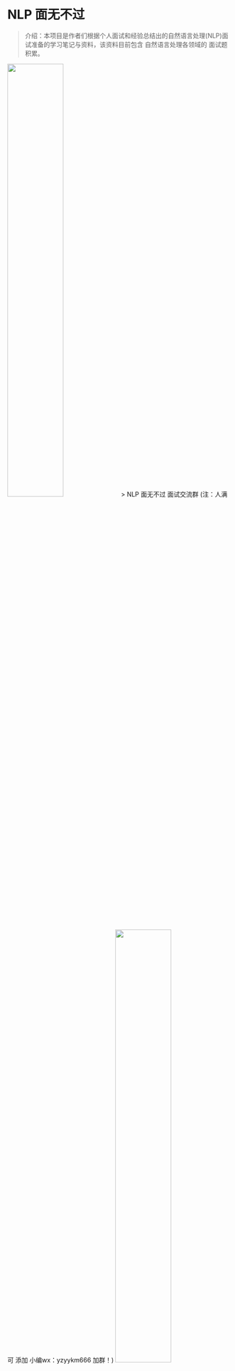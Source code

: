 # NLP 面无不过

> 介绍：本项目是作者们根据个人面试和经验总结出的自然语言处理(NLP)面试准备的学习笔记与资料，该资料目前包含 自然语言处理各领域的 面试题积累。
> 
<img src="img/微信截图_20230918094559.png" width="50%" >
>  NLP 面无不过 面试交流群 (注：人满 可 添加 小编wx：yzyykm666 加群！)

<img src="img/微信截图_20210301212242.png" width="50%" >

## 四、NLP 学习算法 常见面试篇

#### 4.1 信息抽取 常见面试篇

##### 4.1.1 命名实体识别 常见面试篇

- [隐马尔科夫算法 HMM 常见面试篇](https://articles.zsxq.com/id_1q8xawb5rjwk.html)
  - 一、基础信息 介绍篇
    - 1.1 什么是概率图模型？
    - 1.2 什么是 随机场？
  - 二、马尔可夫过程 介绍篇
    - 2.1 什么是 马尔可夫过程？
    - 2.2 马尔可夫过程 的核心思想 是什么？
  - 三、隐马尔科夫算法 篇
    - 3.1 隐马尔科夫算法 介绍篇
      - 3.1.1 隐马尔科夫算法 是什么？
      - 3.1.2 隐马尔科夫算法 中 两个序列 是什么？
      - 3.1.3 隐马尔科夫算法 中 三个矩阵 是什么？
      - 3.1.4 隐马尔科夫算法 中 两个假设 是什么？
      - 3.1.5 隐马尔科夫算法 中 工作流程 是什么？
    - 3.2 隐马尔科夫算法 模型计算过程篇
      - 3.2.1 隐马尔科夫算法 学习训练过程 是什么样的？
      - 3.2.2 隐马尔科夫算法 序列标注（解码）过程 是什么样的？
      - 3.2.3 隐马尔科夫算法 序列概率过程 是什么样的？
    - 3.3 隐马尔科夫算法 问题篇

> [点击查看答案](https://articles.zsxq.com/id_1q8xawb5rjwk.html)

- [最大熵马尔科夫模型 MEMM 常见面试篇](https://articles.zsxq.com/id_gcfcvw10h89u.html)
  - 四、最大熵马尔科夫模型（MEMM）篇
    - 4.1 最大熵马尔科夫模型（MEMM）动机篇
      - 4.1.1 HMM 存在 什么问题？
    - 4.2 最大熵马尔科夫模型（MEMM）介绍篇
      - 4.2.1 最大熵马尔科夫模型（MEMM） 是什么样？
      - 4.2.2 最大熵马尔科夫模型（MEMM） 如何解决 HMM 问题？
    - 4.3 最大熵马尔科夫模型（MEMM）问题篇

> [点击查看答案](https://articles.zsxq.com/id_gcfcvw10h89u.html)

- [条件随机场（CRF） 常见面试篇](https://articles.zsxq.com/id_gcfcvw10h89u.html)
  - 五、条件随机场（CRF）篇
    - 5.1 CRF 动机篇
      - 5.1.1 HMM 和 MEMM 存在什么问题？
    - 5.2 CRF 介绍篇
      - 5.2.1 什么是 CRF?
      - 5.2.2 CRF 的 主要思想是什么？
      - 5.2.3  CRF 的定义是什么?
      - 5.2.4 CRF 的 流程是什么？
    - 5.3 CRF 优缺点篇
      - 5.3.1 CRF 的 优点在哪里？
      - 5.3.2 CRF 的 缺点在哪里？
    - 5.4 CRF 复现？
  - 六、对比篇
    - 6.1 CRF模型 和 HMM和MEMM模型 区别？

> [点击查看答案](https://articles.zsxq.com/id_gcfcvw10h89u.html)

- [DNN-CRF 常见面试篇](https://articles.zsxq.com/id_8u0rtbsjt64l.html)
  - 一、基本信息
    - 1.1 命名实体识别 评价指标 是什么？
  - 二、传统的命名实体识别方法
    - 2.1 基于规则的命名实体识别方法是什么？
    - 2.2 基于无监督学习的命名实体识别方法是什么？
    - 2.3 基于特征的监督学习的命名实体识别方法是什么？
  - 三、基于深度学习的命名实体识别方法
    - 3.1 基于深度学习的命名实体识别方法 相比于 基于机器学习的命名实体识别方法的优点？
    - 3.2 基于深度学习的命名实体识别方法  的 结构是怎么样？
    - 3.3 分布式输入层 是什么，有哪些方法？
    - 3.4 文本编码器篇
      - 3.4.1 BiLSTM-CRF 篇
        - 3.4.1.1 什么是 BiLSTM-CRF？
        - 3.4.1.2 为什么要用 BiLSTM？
      - 3.4.2 IDCNN-CRF 篇
        - 3.4.2.1 什么是 Dilated CNN？
        - 3.4.2.2 为什么会有 Dilated CNN？
        - 3.4.2.3 Dilated CNN 的优点？
        - 3.4.2.4 IDCNN-CRF 介绍
    - 3.5 标签解码器篇
      - 3.5.1 标签解码器是什么？
      - 3.5.2 MLP+softmax层 介绍？
      - 3.5.3 条件随机场CRF层 介绍？
      - 3.5.4 循环神经网络RNN层 介绍？
      - 3.5.3 指针网路层 介绍？
  - 四、对比 篇
    - 4.1 CNN-CRF vs BiLSTM-CRF vs IDCNN-CRF?
    - 4.2 为什么 DNN 后面要加 CRF?
    - 4.3 CRF in TensorFlow V.S. CRF in discrete toolkit？

> [点击查看答案](https://articles.zsxq.com/id_8u0rtbsjt64l.html)

- [中文领域 NER 常见面试篇](https://articles.zsxq.com/id_sgbknf1i6zer.html)
  - 一、动机篇
    - 1.1 中文命名实体识别 与 英文命名实体识别的区别？
  - 二、词汇增强篇
    - 2.1 什么是 词汇增强？
    - 2.2 为什么说 「词汇增强」 方法对于中文 NER 任务有效呢？
    - 2.3 词汇增强 方法有哪些？
    - 2.4 Dynamic Architecture
      - 2.4.1 什么是 Dynamic Architecture？
      - 2.4.2 常用方法有哪些？
      - 2.4.3 什么是 Lattice LSTM ，存在什么问题？
      - 2.4.4 什么是 FLAT ，存在什么问题？
    - 2.5 Adaptive Embedding 范式
      - 2.5.1 什么是 Adaptive Embedding 范式？
      - 2.5.2 常用方法有哪些？
      - 2.5.3 什么是 WC-LSTM ，存在什么问题？
  - 三、词汇/实体类型信息增强篇
    - 3.1 什么是 词汇/实体类型信息增强？
    - 3.2 为什么说 「词汇/实体类型信息增强」 方法对于中文 NER 任务有效呢？
    - 3.3 词汇/实体类型信息增强 方法有哪些？
    - 3.4 什么是 LEX-BERT ？

> [点击查看答案](https://articles.zsxq.com/id_sgbknf1i6zer.html)

- [命名实体识别 trick 常见面试篇](https://articles.zsxq.com/id_ik69rzw4ql5j.html)
  - trick 1：领域词典匹配
  - trick 2：规则抽取
  - trick 3：词向量选取：词向量 or 字向量？
  - trick 4：特征提取器 如何选择？
  - trick 5：专有名称 怎么 处理？
  - trick 6：标注数据 不足怎么处理？
  - trick 7：嵌套命名实体识别怎么处理 
    - 7.1 什么是实体嵌套？
    - 7.2 与 传统命名实体识别任务的区别
    - 7.3 解决方法：
      - 7.3.1 方法一：序列标注
      - 7.3.2 方法二：指针标注
      - 7.3.3 方法三：多头标注
      - 7.3.4 方法四：片段排列
  - trick 8：为什么说 「词汇增强」 方法对于中文 NER 任务有效？
  - trick 9：NER实体span过长怎么办？
  - trick 10: NER 标注数据噪声问题？
  - trick 11： 给定两个命名实体识别任务，一个任务数据量足够，另外一个数据量很少，可以怎么做？
  - trick 12： NER 标注数据不均衡问题？

> [点击查看答案](https://articles.zsxq.com/id_ik69rzw4ql5j.html)

##### 4.1.2 关系抽取 常见面试篇

- [关系抽取 常见面试篇](https://articles.zsxq.com/id_0uqcsdxwhg8c.html)
  - 一、动机篇
    - 1.1 什么是关系抽取？
    - 1.2 关系抽取技术有哪些类型？
    - 1.3 常见的关系抽取流程是怎么做的？
  - 二、经典关系抽取篇
    - 2.1 模板匹配方法是指什么？有什么优缺点？
    - 2.2 远监督关系抽取是指什么？它有什么优缺点？
    - 2.3 什么是关系重叠？复杂关系问题？
    - 2.4 联合抽取是什么？难点在哪里？
    - 2.5 联合抽取总体上有哪些方法？各有哪些缺点？
    - 2.6 介绍基于共享参数的联合抽取方法？
    - 2.7 介绍基于联合解码的联合抽取方法？
    - 2.8 实体关系抽取的前沿技术和挑战有哪些？如何解决低资源和复杂样本下的实体关系抽取？
  - 三、文档级关系抽取篇
    - 3.1 文档级关系抽取与经典关系抽取有何区别？
    - 3.2 文档级别关系抽取中面临什么样的问题？
    - 3.3 文档级关系抽取的方法有哪些？
      - 3.3.1 基于BERT-like的文档关系抽取是怎么做的？
      - 3.3.2 基于graph的文档关系抽取是怎么做的？
    - 3.4 文档级关系抽取常见数据集有哪些以及其评估方法？

> [点击查看答案](https://articles.zsxq.com/id_0uqcsdxwhg8c.html)

##### 4.1.3 事件抽取 常见面试篇

- [事件抽取 常见面试篇](NLPinterview/EventExtraction/)
  - 一、原理篇
    - 1.1 什么是事件？
    - 1.2 什么是事件抽取？
    - 1.3 ACE测评中事件抽取涉及的几个基本术语及任务是什么？
    - 1.4 事件抽取怎么发展的？
    - 1.5 事件抽取存在什么问题？
  - 二、基本任务篇
    - 2.1 触发词检测
      - 2.1.1 什么是触发词检测？
      - 2.1.2 触发词检测有哪些方法？
    - 2.2 类型识别
      - 2.2.1 什么是类型识别？
      - 2.2.2 类型识别有哪些方法？
    - 2.3 角色识别
      - 2.3.1 什么是角色识别？
      - 2.3.2 角色识别有哪些方法？
    - 2.4 论元检测
      - 2.4.1 什么是论元检测？
      - 2.4.2 论元检测有哪些方法？
  - 三、常见方法篇
    - 3.1 模式匹配方法怎么用在事件抽取中?
    - 3.2 统计机器学习方法怎么用在事件抽取中?
    - 3.3 深度学习方法怎么用在事件抽取中?
  - 四、数据集及评价指标篇
    - 4.1 事件抽取中常见的英文数据集有哪些？
    - 4.2 事件抽取中常见的中文数据集有哪些？
    - 4.3 事件抽取的评价指标是什么？怎么计算的？
  - 五、对比篇
    - 5.1 事件抽取和命名实体识别（即实体抽取）有什么异同？
    - 5.2 事件抽取和关系抽取有什么异同？
    - 5.3 什么是事理图谱？有哪些事件关系类型？事理图谱怎么构建？主要技术领域及当前发展热点是什么？
  - 六、应用篇
  - 七、拓展篇
    - 7.1 事件抽取论文综述
    - 7.2 事件抽取常见问题

#### 4.2 NLP 预训练算法 常见面试篇

- [【关于TF-idf】那些你不知道的事](https://articles.zsxq.com/id_8b6f6rux9dr0.html)
  - 一、one-hot 篇
    - 1.1 为什么有 one-hot ？
    - 1.2 one-hot 是什么?
    - 1.3 one-hot 有什么特点?
    - 1.4 one-hot 存在哪些问题?
  - 二、TF-IDF 篇
    - 2.1 什么是 TF-IDF？
    - 2.2  TF-IDF 如何评估词的重要程度？
    - 2.3  TF-IDF 的思想是什么？
    - 2.4  TF-IDF 的计算公式是什么？
    - 2.5  TF-IDF 怎么描述？
    - 2.6  TF-IDF 的优点是什么？
    - 2.7  TF-IDF 的缺点是什么？
    - 2.8  TF-IDF 的应用？

> [点击查看答案](https://articles.zsxq.com/id_8b6f6rux9dr0.html)

- [【关于word2vec】那些你不知道的事](https://articles.zsxq.com/id_2vpr5crbfbrp.html)
  - 一、Wordvec 介绍篇
    - 1.1 Wordvec 指什么?
    - 1.2 Wordvec 中 CBOW 指什么?
    - 1.3 Wordvec 中 Skip-gram 指什么?
    - 1.4 CBOW vs Skip-gram 哪一个好？
  - 二、Wordvec 优化篇
    - 2.1  Word2vec 中 霍夫曼树 是什么？
    - 2.2  Word2vec 中 为什么要使用 霍夫曼树？
    - 2.3  Word2vec 中使用 霍夫曼树 的好处？
    - 2.4 为什么 Word2vec 中会用到 负采样？
    - 2.5 Word2vec 中会用到 负采样 是什么样？
    - 2.6  Word2vec 中 负采样 的采样方式？
  - 三、Wordvec 对比篇
    - 3.1 word2vec和NNLM对比有什么区别？（word2vec vs NNLM）
    - 3.2 word2vec和tf-idf 在相似度计算时的区别？
  - 四、word2vec 实战篇
    - 4.1 word2vec训练trick，window设置多大？
    - 4.1 word2vec训练trick，词向量纬度，大与小有什么影响，还有其他参数？

> [点击查看答案](https://articles.zsxq.com/id_2vpr5crbfbrp.html)

- [【关于FastText】那些你不知道的事](https://articles.zsxq.com/id_tw45wd5ae23q.html)
  - 一、fastText  动机篇
    - 1.1 word-level Model 是什么？
    - 1.2 word-level Model 存在什么问题？
    - 1.3 Character-Level Model 是什么？
    - 1.4 Character-Level Model 优点？
    - 1.5 Character-Level Model 存在问题？
    - 1.6 Character-Level Model 问题的解决方法？
  - 二、 词内的n-gram信息(subword n-gram information) 介绍篇
    - 2.1 引言
    - 2.2 fastText 是什么?
    - 2.3 fastText 的结构是什么样?
    - 2.4 为什么 fastText 要使用词内的n-gram信息(subword n-gram information)?
    - 2.5 fastText 词内的n-gram信息(subword n-gram information) 介绍?
    - 2.6 fastText 词内的n-gram信息 的 训练过程?
    - 2.7 fastText 词内的n-gram信息 存在问题?
  - 三、 层次化Softmax回归(Hierarchical Softmax) 介绍篇
    - 3.1 为什么要用 层次化Softmax回归(Hierarchical Softmax) ？
    - 3.2 层次化Softmax回归(Hierarchical Softmax) 的思想是什么？
    - 3.3 层次化Softmax回归(Hierarchical Softmax) 的步骤？
  - 四、fastText 存在问题？

> [点击查看答案](https://articles.zsxq.com/id_tw45wd5ae23q.html)

- [【关于Elmo】那些你不知道的事](https://articles.zsxq.com/id_we1wwkpdrpfn.html)
  - 一、Elmo 动机篇
    - 1.1 为什么会有 Elmo？
  - 二、Elmo 介绍篇
    - 2.1 Elmo 的 特点？
    - 2.2 Elmo 的 思想是什么？
  - 三、Elmo 问题篇
    - 3.1 Elmo 存在的问题是什么？

> [点击查看答案](https://articles.zsxq.com/id_we1wwkpdrpfn.html)

#### 4.3 Bert 常见面试篇

- [Bert 常见面试篇](https://articles.zsxq.com/id_0ceqw3u9o2i5.html) 
  - 一、动机篇
    - 1.1 【演变史】one-hot 存在问题?
    - 1.2【演变史】wordvec 存在问题?
    - 1.3【演变史】fastText 存在问题?
    - 1.4【演变史】elmo 存在问题?
  - 二、Bert 篇
    - 2.1 Bert 介绍篇
      - 2.1.1【BERT】Bert 是什么?
      - 2.1.2【BERT】Bert 三个关键点？
    - 2.2 Bert 输入输出表征篇
      - 2.2.1 【BERT】Bert 输入输出表征长啥样？
    - 2.3 【BERT】Bert 预训练篇
      - 2.3.1 【BERT】Bert 预训练任务介绍
      - 2.3.2 【BERT】Bert 预训练任务 之 Masked LM 篇
        - 2.3.2.1 【BERT】 Bert 为什么需要预训练任务 Masked LM ？
        - 2.3.2.2 【BERT】 Bert 预训练任务 Masked LM 怎么做？
        - 2.3.2.3 【BERT】 Bert 预训练任务 Masked LM 存在问题？
        - 2.3.2.4 【BERT】 预训练和微调之间的不匹配的解决方法？
      - 2.3.3 【BERT】Bert 预训练任务 之 Next Sentence Prediction 篇
        - 2.3.3.1 【BERT】Bert 为什么需要预训练任务 Next Sentence Prediction ？
        - 2.3.3.2 【BERT】 Bert 预训练任务 Next Sentence Prediction 怎么做？
    - 2.4 【BERT】 fine-turning 篇？
      - 2.4.1 【BERT】为什么 Bert 需要 fine-turning？
      - 2.4.2 【BERT】 Bert 如何 fine-turning？
    - 2.5 【BERT】 Bert 损失函数篇？
      - 2.5.1 【BERT】BERT的两个预训练任务对应的损失函数是什么(用公式形式展示)？
  - 三、 对比篇？
    - 3.1 【对比】多义词问题是什么？
    - 3.2 【对比】word2vec 为什么解决不了多义词问题？
    - 3.3 【对比】GPT和BERT有什么不同？
    - 3.4 【对比】为什么 elmo、GPT、Bert能够解决多义词问题？（以 elmo 为例）

> [点击查看答案](https://articles.zsxq.com/id_0ceqw3u9o2i5.html)

- [【关于 Bert 源码解析I 之 主体篇】那些你不知道的事](https://articles.zsxq.com/id_918gk4sl2l8b.html)
- [【关于 Bert 源码解析II 之 预训练篇】那些你不知道的事](https://articles.zsxq.com/id_m1pcu7g25bd6.html)
- [【关于 Bert 源码解析III 之 微调篇】那些你不知道的事](https://articles.zsxq.com/id_uxcwvhqvvbes.html)
- [【关于 Bert 源码解析IV 之 句向量生成篇】那些你不知道的事](https://articles.zsxq.com/id_1ccw29hl80o8.html)
- [【关于 Bert 源码解析V 之 文本相似度篇】那些你不知道的事](https://articles.zsxq.com/id_vauhnwe9m7aj.html)

##### 4.3.1 Bert 模型压缩 常见面试篇

- [Bert 模型压缩 常见面试篇](https://articles.zsxq.com/id_bknkkgtxj45f.html)
  - 一、Bert 模型压缩 动机篇
  - 二、Bert 模型压缩对比表
  - 三、 Bert 模型压缩方法介绍
    - 3.1 Bert 模型压缩方法 之 低秩因式分解&跨层参数共享
      - 3.1.1 什么是低秩因式分解？
      - 3.1.2 什么是跨层参数共享？
      - 3.1.3 ALBERT 所所用的方法？
    - 3.2 Bert 模型压缩方法 之 蒸馏
      - 3.2.1 什么是蒸馏？
      - 3.2.2 使用 模型蒸馏 的论文 有哪些，稍微介绍一下？
    - 3.3 Bert 模型压缩方法 之 量化
      - 3.3.1 什么是量化？
      - 3.3.2  Q-BERT: Hessian Based Ultra Low Precision Quantization of BERT 【量化】
    - 3.4 Bert 模型压缩方法 之 剪枝
      - 3.4.1 什么是剪枝？
  - 四、模型压缩存在问题？

> [点击查看答案](https://articles.zsxq.com/id_bknkkgtxj45f.html)

##### 4.3.2 Bert 模型系列 常见面试篇

- 认识 XLNet 么？能不能讲一下？ 和 Bert 的 区别在哪里？
- 认识 RoBERTa 么？能不能讲一下？ 和 Bert 的 区别在哪里？
- 认识 SpanBERT 么？能不能讲一下？ 和 Bert 的 区别在哪里？
- 认识 MASS 么？能不能讲一下？ 和 Bert 的 区别在哪里？

> [点击查看答案](https://articles.zsxq.com/id_bsqbmanv6upr.html)

#### 4.4 文本分类 常见面试篇

- [文本分类 常见面试篇](https://articles.zsxq.com/id_24linkt6tidj.html)
  - 一、 抽象命题
    - 1.1 分类任务有哪些类别？它们都有什么特征？
    - 1.2 文本分类任务相较于其他领域的分类任务有何不同之处？
    - 1.3 文本分类任务和文本领域的其他任务相比有何不同之处？
    - 1.4 文本分类的过程？
  - 二、数据预处理
    - 2.1 文本分类任务的数据预处理方法有哪些？
    - 2.2 你使用过哪些分词方法和工具？
    - 2.3 中文文本分词的方法？
    - 2.4 基于字符串匹配的分词方法的原理 是什么？
    - 2.5 统计语言模型如何应用于分词？N-gram最大概率分词？
    - 2.6 基于序列标注的分词方法 是什么？
    - 2.7 基于(Bi-)LSTM的词性标注 是什么？
    - 2.8 词干提取和词形还原有什么区别？
  - 三、特征提取
    - 3.1 （一个具体的）文本分类任务可以使用哪些特征？
    - 3.2 （对于西文文本）使用单词和使用字母作为特征相比，差异如何？
    - 3.3 能不能简单介绍下词袋模型？
    - 3.4 n-gram 篇
      - 3.4.1 什么是n元语法？为什么要用n-gram？
      - 3.4.2 n-gram算法的局限性是什么？
    - 3.5 主题建模篇
      - 3.5.1 介绍一下主题建模任务？
      - 3.5.2 主题建模的常用方法
      - 3.5.3 TF-IDF算法是做什么的？简单介绍下TF-IDF算法
      - 3.5.4 tf-idf高意味着什么？
      - 3.5.5 tf-idf的不足之处
    - 3.6 文本相似度篇
      - 3.6.1 如何计算两段文本之间的距离？
      - 3.6.2 什么是jaccard距离？
      - 3.6.3 Dice系数和Jaccard系数的区别？
      - 3.6.4 同样是编辑距离，莱文斯坦距离和汉明距离的区别在哪里？
      - 3.6.5 写一下计算编辑距离（莱温斯坦距离）的编程题吧？
  - 四、模型篇
    - 4.1 fastText 篇
      - 4.1.1 fastText的分类过程？
      - 4.1.2 fastText的优点？
    - 4.2 TextCNN 篇
      - 4.2.1 TextCNN进行文本分类的过程?
      - 4.2.2 TextCNN可以调整哪些参数？
      - 4.2.3 使用CNN作为文本分类器时，不同通道channels对应着文本的什么信息？
      - 4.2.4 TextCNN中卷积核的长与宽代表了什么？
      - 4.2.5 在TextCNN中的pooling操作与一般CNN的pooling操作有何不同？
      - 4.2.6 TextCNN的局限性？
    - 4.3 DPCNN 篇
      - 4.3.1 如何解决长文本分类任务？
      - 4.3.2 简单介绍DPCNN模型相较于TextCNN的改进？
    - 4.4 TextRCNN 篇
      - 4.4.1 简要介绍TextRCNN相较于TextCNN的改进？
    - 4.5 RNN+Attention 篇
      - 4.5.1 RNN+Attention进行文本分类任务的思路，以及为什么要加Attention / 注意力机制如何应用于文本分类领域？
    - 4.6 GNN 图神经网络篇
      - 4.6.1 GNN 图神经网络如何应用于文本分类领域？
    - 4.7 Transformer 篇
      - 4.7.1 基于Transformer的预训练模型如何应用于文本分类领域？
    - 4.8 预训练模型 篇
      - 4.8.1 你了解哪些预训练模型？它们的特点是什么？
  - 五、损失函数
    - 5.1 激活函数sigmoid篇
      - 5.1.1 二分类问题使用的激活函数sigmoid简介？
      - 5.1.2 Sigmod的缺点是什么？
    - 5.2 激活函数softmax篇
      - 5.2.1 softmax函数是什么？
      - 5.2.2 softmax函数怎么求导？
    - 5.3 分类问题使用的损失函数还有有哪些？
  - 六、模型评估和算法比较
    - 6.1 文本分类任务使用的评估算法和指标有哪些？
    - 6.2 简单介绍混淆矩阵和kappa？

> [点击查看答案](https://articles.zsxq.com/id_24linkt6tidj.html)

- [文本分类 trick  常见面试篇](https://articles.zsxq.com/id_jcs3manhpbd9.html)
  - 一、文本分类数据预处理 如何做？
  - 二、文本分类 预训练模型 如何选择？
  - 三、文本分类 参数 如何优化？
  - 四、文本分类 有哪些棘手任务？
  - 五、文本分类 标签体系构建？
  - 六、文本分类 策略构建？

> [点击查看答案](https://articles.zsxq.com/id_jcs3manhpbd9.html)

- [用检索的方式做文本分类  常见面试篇](https://articles.zsxq.com/id_tln637w4a3sg.html)
  - 为什么需要用检索的方式做文本分类？
  - 基于检索的方法做文本分类思路？
  - 检索的方法的召回库如何构建？
  - 检索的方法 的 训练阶段 如何做？
  - 检索的方法 的 预测阶段 如何做？
  - 用检索的方式做文本分类 方法 适用场景有哪些？

> [点击查看答案](https://articles.zsxq.com/id_tln637w4a3sg.html)

#### 4.5 文本匹配 常见面试篇

- [文本匹配模型 ESIM  常见面试篇](https://articles.zsxq.com/id_dfaagvc24cwa.html)
  - 为什么需要 ESIM？
  - 介绍一下 ESIM 模型？

> [点击查看答案](https://articles.zsxq.com/id_dfaagvc24cwa.html)

- [语义相似度匹配任务中的 BERT 常见面试篇](https://articles.zsxq.com/id_slnosr1n8a0z.html)
  - 一、Sentence Pair Classification Task：使用 CLS
  - 二、cosine similairity
  - 三、长短文本的区别
  - 四、sentence/word embedding
  - 五、siamese network 方式

> [点击查看答案](https://articles.zsxq.com/id_slnosr1n8a0z.html)

#### 4.6 问答系统 常见面试篇

##### 4.6.1 [FAQ 检索式问答系统 常见面试篇](https://articles.zsxq.com/id_vtkf1m0gq2or.html)

- 一、动机
  - 1.1 问答系统的动机？
  - 1.2 问答系统 是什么？
- 二、FAQ 检索式问答系统介绍篇
  - 2.1 FAQ 检索式问答系统 是 什么？
  - 2.2 query 匹配标准 QA 的核心是什么?
- 三、FAQ 检索式问答系统 方案篇
  - 3.1 常用 方案有哪些？
  - 3.2 为什么 QQ 匹配比较常用？
    - 3.2.1 QQ 匹配的优点有哪些？
    - 3.2.2 QQ 匹配的语义空间是什么？
    - 3.2.3 QQ 匹配的语料的稳定性是什么？
    - 3.2.4 QQ 匹配的业务回答与算法模型的解耦是什么？
    - 3.2.5 QQ 匹配的新问题发现与去重是什么？
    - 3.2.6 QQ 匹配的上线运行速度是什么？
  - 3.3  QQ 匹配一般处理流程是怎么样？ 【假设 标准问题库 已处理好】
- 四、FAQ 标准问题库构建篇
  - 4.1 如何发现 FAQ 中标准问题？
  - 4.2 FAQ 如何做拆分？
  - 4.3 FAQ 如何做合并？
  - 4.4 FAQ 标准库如何实时更新？
- 五、FAQ 标准问题库答案优化篇
  - 5.1 FAQ 标准问题库答案如何优化？

##### 4.6.2 问答系统工具篇 常见面试篇

- [Faiss 常见面试篇](NLPinterview/QA/Faiss/)
  - 一、动机篇
    - 1.1 传统的相似度算法所存在的问题？
  - 二、介绍篇
    - 2.1 什么是 Faiss ？
    - 2.2 Faiss 如何使用？
    - 2.3 Faiss原理与核心算法
  - 三、Faiss 实战篇
    - 3.1 Faiss 如何安装？
    - 3.2 Faiss 的索引Index有哪些？
    - 3.3 Faiss 的索引Index都怎么用？
      - 3.3.1 数据预备
      - 3.3.2 暴力美学 IndexFlatL2
      - 3.3.3 闪电侠 IndexIVFFlat
      - 3.3.4 内存管家 IndexIVFPQ
    - 3.4 Faiss 然后使用 GPU？
  - 四、 Faiss 对比篇
    - 4.1 sklearn cosine_similarity  和 Faiss  哪家强

#### 4.7 对话系统 常见面试篇

- [对话系统 常见面试篇](https://articles.zsxq.com/id_kz2t0faje3jw.html)
  - 一、对话系统 介绍篇
    - 1.1 对话系统有哪几种？
    - 1.2 这几种对话系统的区别？
  - 二、多轮对话系统 介绍篇
    - 2.1 为什么要用 多轮对话系统？
    - 2.2 常见的多轮对话系统解决方案是什么？
  - 三、任务型对话系统 介绍篇
    - 3.1 什么是任务型对话系统？
    - 3.2 任务型对话系统的流程是怎么样？
    - 3.3 任务型对话系统 语言理解（SLU）篇
      - 3.3.1 什么是 语言理解（SLU）？
      - 3.3.2 语言理解（SLU）的输入输出是什么？
      - 3.3.3 语言理解（SLU）所使用的技术是什么？
    - 3.4 任务型对话系统 DST（对话状态跟踪）篇
      - 3.4.1 什么是 DST（对话状态跟踪）？
      - 3.4.2 DST（对话状态跟踪）的输入输出是什么？
      - 3.4.3 DST（对话状态跟踪）存在问题和解决方法？
      - 3.4.4 DST（对话状态跟踪）实现方式是什么？
    - 3.5 任务型对话系统 DPO（对话策略学习）篇
      - 3.5.1 DPO（对话策略学习）是什么？
      - 3.5.2 DPO（对话策略学习）的输入输出是什么？
      - 3.5.3 DPO（对话策略学习）的实现方法是什么？
    - 3.6 任务型对话系统 NLG（自然语言生成）篇
      - 3.6.1 NLG（自然语言生成）是什么？
      - 3.6.2 NLG（自然语言生成）的输入输出是什么？
      - 3.6.3 NLG（自然语言生成）的实现方式？

> [点击查看答案](https://articles.zsxq.com/id_kz2t0faje3jw.html)

- [RASA 常见面试篇](NLPinterview/DialogueSystem/Rasa/)

#### 4.8 知识图谱 常见面试篇

##### 4.8.1 [知识图谱 常见面试篇](https://articles.zsxq.com/id_360j8cpd0shj.html)

- 一、知识图谱简介
  - 1.1 引言
  - 1.2 什么是知识图谱呢？
    - 1.2.1 什么是图（Graph）呢？
    - 1.2.2 什么是 Schema 呢？
  - 1.3 知识图谱的类别有哪些？
  - 1.4 知识图谱的价值在哪呢？
- 二、怎么构建知识图谱呢？
  - 2.1 知识图谱的数据来源于哪里？
  - 2.2 信息抽取的难点在哪里？
  - 2.3 构建知识图谱所涉及的技术？
  - 2.4、知识图谱的具体构建技术是什么？
    - 2.4.1 实体命名识别（Named Entity Recognition）
    - 2.4.2 关系抽取（Relation Extraction）
    - 2.4.3 实体统一（Entity Resolution）
    - 2.4.4 指代消解（Disambiguation）
- 三、知识图谱怎么存储？
- 四、知识图谱可以做什么？

> [点击查看答案](https://articles.zsxq.com/id_360j8cpd0shj.html)

##### 4.8.2 [KBQA 常见面试篇](https://articles.zsxq.com/id_u6seb5h3pnof.html)

- 一、基于词典和规则的方法
  - 基于词典和规则的方法 实现 KBQA?
  - 基于词典和规则的方法 实现 KBQA 流程?
- 二、基于信息抽取的方法
  - 基于信息抽取的方法 实现 KBQA 流程?

> [点击查看答案](https://articles.zsxq.com/id_u6seb5h3pnof.html)

##### 4.8.3 [Neo4j 常见面试篇](https://articles.zsxq.com/id_w6uxxvpj9fl0.html)

- 一、Neo4J 介绍与安装
  - 1.1 引言
  - 1.2 Neo4J 怎么下载？
  - 1.3 Neo4J 怎么安装？
  - 1.4 Neo4J Web 界面 介绍
  - 1.5 Cypher查询语言是什么？
- 二、Neo4J 增删查改篇
  - 2.1 引言
  - 2.2 Neo4j 怎么创建节点？
  - 2.3 Neo4j 怎么创建关系？
  - 2.4 Neo4j 怎么创建 出生地关系？
  - 2.5 Neo4j 怎么查询？
  - 2.6 Neo4j 怎么删除和修改？
- 三、如何利用 Python 操作 Neo4j 图数据库？
  - 3.1 neo4j模块：执行CQL ( cypher ) 语句是什么？
  - 3.2 py2neo模块是什么？
- 四、数据导入 Neo4j 图数据库篇

> [点击查看答案](https://articles.zsxq.com/id_w6uxxvpj9fl0.html)

#### 4.9 [文本摘要 常见面试篇](https://articles.zsxq.com/id_8ndah4nf876w.html)

- 一、动机篇
  - 1.1 什么是文本摘要？
  - 1.2 文本摘要技术有哪些类型？
- 二、抽取式摘要篇
  - 2.1 抽取式摘要是怎么做的？
    - 2.1.1 句子重要性评估算法有哪些？
    - 2.1.2 基于约束的摘要生成方法有哪些？
    - 2.1.3 TextTeaser算法是怎么抽取摘要的？
    - 2.1.4 TextRank算法是怎么抽取摘要的？
  - 2.2 抽取式摘要的可读性问题是什么？
- 三、压缩式摘要篇
  - 3.1 压缩式摘要是怎么做的？
- 四、生成式摘要篇
  - 4.1 生成式摘要是怎么做的？
  - 4.2 生成式摘要存在哪些问题？
  - 4.3 Pointer-generator network解决了什么问题？
- 五、摘要质量评估方法
  - 5.1 摘要质量的评估方法有哪些类型？
  - 5.2 什么是ROUGE？
  - 5.3 几种ROUGE指标之间的区别是什么？
  - 5.4 BLEU和ROUGE有什么不同？

> [点击查看答案](https://articles.zsxq.com/id_8ndah4nf876w.html)

#### 4.10  [文本纠错篇 常见面试篇](https://articles.zsxq.com/id_2retvz8l0es7.html)

- 一、介绍篇
  - 1.1 什么是文本纠错？
  - 1.2 常见的文本错误类型？
  - 1.3 文本纠错 常用方法？
- 二、pipeline 方法 介绍篇
  - pipeline 中的 错误检测 如何实现？
  - pipeline 中的 候选召回 如何实现？
  - pipeline 中的 纠错排序 如何实现？
  - pipeline 中的 ASR 回显优化 如何实现？

> [点击查看答案](https://articles.zsxq.com/id_2retvz8l0es7.html)

#### 4.11 [文本摘要 常见面试篇](https://articles.zsxq.com/id_8ndah4nf876w.html)

- 一、动机篇
  - 1.1 什么是文本摘要？
  - 1.2 文本摘要技术有哪些类型？
- 二、抽取式摘要篇
  - 2.1 抽取式摘要是怎么做的？
    - 2.1.1 句子重要性评估算法有哪些？
    - 2.1.2 基于约束的摘要生成方法有哪些？
    - 2.1.3 TextTeaser算法是怎么抽取摘要的？
    - 2.1.4 TextRank算法是怎么抽取摘要的？
  - 2.2 抽取式摘要的可读性问题是什么？
- 三、压缩式摘要篇
  - 3.1 压缩式摘要是怎么做的？
- 四、生成式摘要篇
  - 4.1 生成式摘要是怎么做的？
  - 4.2 生成式摘要存在哪些问题？
  - 4.3 Pointer-generator network解决了什么问题？
- 五、摘要质量评估方法
  - 5.1 摘要质量的评估方法有哪些类型？
  - 5.2 什么是ROUGE？
  - 5.3 几种ROUGE指标之间的区别是什么？
  - 5.4 BLEU和ROUGE有什么不同？

> [点击查看答案](https://articles.zsxq.com/id_8ndah4nf876w.html)

#### 4.12 文本生成 常见面试篇

- [生成模型的解码方法 常见面试篇](https://articles.zsxq.com/id_m3wckj5bhgu8.html)
  - 什么是生成模型？
  - 介绍一下 基于搜索的解码方法？
  - 介绍一下 基于采样的解码方法？

> [点击查看答案](https://articles.zsxq.com/id_m3wckj5bhgu8.html)

## 三、深度学习算法篇 常见面试篇
  
- [CNN 常见面试篇](https://articles.zsxq.com/id_b3xp06wevahd.html)
  - 一、动机篇
  - 二、CNN 卷积层篇
    - 2.1 卷积层的本质是什么？
    - 2.2 CNN 卷积层与全连接层的联系？
    - 2.3 channel的含义是什么？
  - 三、CNN 池化层篇
    - 3.1 池化层针对区域是什么？
    - 3.2 池化层的种类有哪些？
    - 3.3 池化层的作用是什么？
    - 3.4 池化层 反向传播 是什么样的？
    - 3.5 mean pooling 池化层 反向传播 是什么样的？
    - 3.6 max pooling 池化层 反向传播 是什么样的？
  - 四、CNN 整体篇
    - 4.1 CNN 的流程是什么？
    - 4.2 CNN 的特点是什么？
    - 4.3 卷积神经网络为什么会具有平移不变性？
    - 4.4 卷积神经网络中im2col是如何实现的？
    - 4.5 CNN 的局限性是什么？
  - 五、Iterated Dilated CNN 篇
    - 5.1 什么是 Dilated CNN 空洞卷积？
    - 5.2 什么是 Iterated Dilated CNN？
  - 六、反卷积 篇
    - 6.1 解释反卷积的原理和用途？

> [点击查看答案](https://articles.zsxq.com/id_b3xp06wevahd.html)

- [RNN 常见面试篇](https://articles.zsxq.com/id_2et1rj7sn8c4.html)
  - 一、RNN 篇
    - 1.2 为什么需要 RNN?
    - 1.2 RNN 结构是怎么样的？
    - 1.3 RNN 前向计算公式？
    - 1.4 RNN 存在什么问题？
  - 二、长短时记忆网络(Long Short Term Memory Network, LSTM) 篇
    - 2.1 为什么 需要 LSTM?
    - 2.2 LSTM 的结构是怎么样的?
    - 2.3 LSTM 如何缓解 RNN 梯度消失和梯度爆炸问题?
    - 2.3 LSTM 的流程是怎么样的?
    - 2.4 LSTM 中激活函数区别?
    - 2.5 LSTM的复杂度？
    - 2.6 LSTM 存在什么问题？
  - 三、GRU (Gated Recurrent Unit)
    - 3.1 为什么 需要 GRU?
    - 3.2 GRU 的结构是怎么样的?
    - 3.3 GRU 的前向计算?
    - 3.4 GRU 与其他 RNN系列模型的区别？
  - 四、RNN系列模型篇
    - 4.1 RNN系列模型 有什么特点？

> [点击查看答案](https://articles.zsxq.com/id_2et1rj7sn8c4.html)

- [Attention 常见面试篇](https://articles.zsxq.com/id_hs7zqva04b9g.html)
  - 一、seq2seq 篇
    - 1.1 seq2seq （Encoder-Decoder）是什么？
    - 1.2 seq2seq 中 的 Encoder 怎么样？
    - 1.3 seq2seq 中 的 Decoder 怎么样？
    - 1.4 在 数学角度上 的 seq2seq ，你知道么？
    - 1.5 seq2seq 存在 什么 问题？
  - 二、Attention 篇
    - 2.1 什么是 Attention?
    - 2.2 为什么引入 Attention机制？
    - 2.3 Attention 有什么作用？
    - 2.4 Attention 流程是怎么样？
      - 步骤一  执行encoder (与 seq2seq 一致)
      - 步骤二  计算对齐系数 a
      - 步骤三  计算上下文语义向量 C
      - 步骤四  更新decoder状态
      - 步骤五 计算输出预测词
    - 2.5 Attention 的应用领域有哪些？
  - 三、Attention 变体篇
    - 3.1 Soft Attention 是什么？
    - 3.2 Hard Attention 是什么？
    - 3.3 Global Attention 是什么？
    - 3.4 Local Attention 是什么？
    - 3.5 self-attention 是什么？

> [点击查看答案](https://articles.zsxq.com/id_hs7zqva04b9g.html)

- [生成对抗网络 GAN 常见面试篇](https://articles.zsxq.com/id_s5wm5safsqse.html)
  - 一、动机
  - 二、介绍篇
    - 2.1 GAN 的基本思想
    - 2.2 GAN 基本介绍
      - 2.2.1  GAN 的基本结构
      - 2.2.2 GAN 的基本思想
  - 三、训练篇
    - 3.1 生成器介绍
    - 3.2 判别器介绍
    - 3.3 训练过程
    - 3.4  训练所涉及相关理论基础
  - 四、总结

> [点击查看答案](https://articles.zsxq.com/id_s5wm5safsqse.html)

### 3.1  Transformer 常见面试篇

- [Transformer 常见面试篇](https://articles.zsxq.com/id_8nv1s9vsr2ow.html) 
  - 一、动机篇
    - 1.1 为什么要有 Transformer?
    - 1.2 Transformer 作用是什么？
  - 二、整体结构篇
    - 2.1 Transformer 整体结构是怎么样？
    - 2.2 Transformer-encoder 结构怎么样？
    - 2.3 Transformer-decoder 结构怎么样?
  - 三、模块篇
    - 3.1 self-attention 模块
      - 3.1.1 传统 attention 是什么?
      - 3.1.2 为什么 会有self-attention?
      - 3.1.3 self-attention 的核心思想是什么?
      - 3.1.4 self-attention 的目的是什么?
      - 3.1.5 self-attention 的怎么计算的?
      - 3.1.6 self-attention 为什么Q和K使用不同的权重矩阵生成，为何不能使用同一个值进行自身的点乘？
      - 3.1.7 为什么采用点积模型的 self-attention 而不采用加性模型？
      - 3.1.8 Transformer 中在计算 self-attention 时为什么要除以 $\sqrt{d}$？
      - 3.1.9 self-attention 如何解决长距离依赖问题？
      - 3.1.10 self-attention 如何并行化？
    - 3.2 multi-head attention 模块
      - 3.2.1 multi-head attention 的思路是什么样?
      - 3.2.2 multi-head attention 的步骤是什么样?
      - 3.2.3 Transformer为何使用多头注意力机制？（为什么不使用一个头）
      - 3.2.4 为什么在进行多头注意力的时候需要对每个head进行降维？
      - 3.2.5 multi-head attention 代码介绍
    - 3.3 位置编码（Position encoding）模块
      - 3.3.1 为什么要 加入 位置编码（Position encoding） ？
      - 3.3.2 位置编码（Position encoding）的思路是什么 ？
      - 3.3.3 位置编码（Position encoding）的作用是什么 ？
      - 3.3.4 位置编码（Position encoding）的步骤是什么 ？
      - 3.3.5 Position encoding为什么选择相加而不是拼接呢？
      - 3.3.6 Position encoding和 Position embedding的区别？
      - 3.3.7 为何17年提出Transformer时采用的是 Position Encoder  而不是Position Embedding？而Bert却采用的是 Position Embedding ？
      - 3.3.8 位置编码（Position encoding）的代码介绍
    - 3.4 残差模块模块
      - 3.4.1 为什么要 加入 残差模块？
    - 3.5 Layer normalization 模块
      - 3.5.1 为什么要 加入 Layer normalization 模块？
      - 3.5.2 Layer normalization 模块的是什么？
      - 3.5.3 Batch normalization 和 Layer normalization 的区别？
      - 3.5.4 Transformer 中为什么要舍弃 Batch normalization 改用 Layer normalization 呢?
      - 3.5.5  Layer normalization 模块代码介绍
    - 3.6 Mask 模块
      - 3.6.1 什么是 Mask？
      - 3.6.2 Transformer 中用到 几种 Mask？
      - 3.6.3 能不能介绍一下 Transformer 中用到几种 Mask？

> [点击查看答案](https://articles.zsxq.com/id_8nv1s9vsr2ow.html)

- [【关于 Transformer 问题及改进】那些你不知道的事](DeepLearningAlgorithm/transformer/transformer_error.md) 
  - 一、Transformer 问题篇
    - 1.1 既然 Transformer 怎么牛逼，是否还存在一些问题？
  - 二、每个问题的解决方法是什么？
    - 2.1 问题一：Transformer 不能很好的处理超长输入问题
      - 2.1.1 Transformer 固定了句子长度？
      - 2.1.2 Transformer 固定了句子长度 的目的是什么？
      - 2.1.3 Transformer 针对该问题的处理方法？
    - 2.2 问题二：Transformer 方向信息以及相对位置 的 缺失 问题
    - 2.3  问题三：缺少Recurrent Inductive Bias
    - 问题四：问题四：Transformer是非图灵完备的： 非图灵完备通俗的理解，就是无法解决所有的问题
    - 问题五：transformer缺少conditional computation；
    - 问题六：transformer 时间复杂度 和 空间复杂度 过大问题；

## 五、NLP 技巧面

### 5.1 少样本问题面

#### 5.1.1 [数据增强（EDA） 面试篇](https://articles.zsxq.com/id_e043c3q53sbc.html)

- 一、动机篇
  - 1.1 什么是 数据增强？
  - 1.2 为什么需要 数据增强？
- 二、常见的数据增强方法篇
  - 2.1 词汇替换篇
    - 2.1.1 什么是基于词典的替换方法？
    - 2.1.2 什么是基于词向量的替换方法？
    - 2.1.3 什么是基于 MLM 的替换方法？
    - 2.1.4 什么是基于 TF-IDF 的词替换？
  - 2.2 词汇插入篇
    - 2.2.1 什么是随机插入法？
  - 2.3 词汇交换篇
    - 2.3.1 什么是随机交换法？
  - 2.4 词汇删除篇
    - 2.4.1 什么是随机删除法？
  - 2.5 回译篇
    - 2.5.1 什么是回译法？
  - 2.6 交叉增强篇
    - 2.6.1 什么是 交叉增强篇
  - 2.7 语法树篇
    - 2.7.1 什么是语法树操作？
  - 2.8 对抗增强篇
    - 2.8.1 什么是对抗增强？
  
> [点击查看答案](https://articles.zsxq.com/id_i5m3wfkdzwq9.html)

#### 5.1.2 [主动学习 面试篇](https://articles.zsxq.com/id_6sj7him8b4p1.html)
  - 一、动机篇
    - 1.1 主动学习是什么？
    - 1.2 为什么需要主动学习？
  - 二、主动学习篇
    - 2.1 主动学习的思路是什么？
    - 2.2 主动学习方法 的价值点在哪里？
  - 三、样本选取策略篇
    - 3.1 以未标记样本的获取方式的差别进行划分
    - 3.2 测试集内选取“信息”量最大的数据标记
      - 3.2.1 测试集内选取“信息”量最大的数据标记
      - 3.2.2 依赖不确定度的样本选取策略（Uncertainty Sampling, US）
      - 3.2.3 基于委员会查询的方法（Query-By-Committee，QBC）

> [点击查看答案](https://articles.zsxq.com/id_6sj7him8b4p1.html)

#### 5.1.3 [数据增强 之 对抗训练 面试篇](https://articles.zsxq.com/id_n5ugs6lig5td.html)

- 一、介绍篇
  - 1.1 什么是 对抗训练 ？
  - 1.2 为什么 对抗训练 能够 提高模型效果？
  - 1.3  对抗训练 有什么特点？
  - 1.4 对抗训练 的作用?
- 二、概念篇
  - 2.1 对抗训练的基本概念?
  - 2.2 如何计算扰动?
  - 2.3 如何优化?
- 三、实战篇
  - 3.1 NLP 中经典对抗训练 之  Fast Gradient Method（FGM）
  - 3.2 NLP 中经典对抗训练 之  Projected Gradient Descent（PGD）

> [点击查看答案](https://articles.zsxq.com/id_n5ugs6lig5td.html)

### 5.2 [“脏数据”处理  面试篇](https://articles.zsxq.com/id_o903pl26wtgu.html)

- 一、动机
  - 1.1 何为“脏数据”？
  - 1.2 “脏数据” 会带来什么后果？
- 二、“脏数据” 处理篇
  - 2.1 “脏数据” 怎么处理呢？
  - 2.2 置信学习方法篇
    - 2.2.1 什么是 置信学习方法？
    - 2.2.2 置信学习方法 优点？
    - 2.2.3 置信学习方法 怎么做？
    - 2.2.4 置信学习方法 怎么用？有什么开源框架？
    - 2.2.5 置信学习方法 的工作原理？

> [点击查看答案](https://articles.zsxq.com/id_o903pl26wtgu.html)

### 5.3 [batch_size设置 面试篇](https://articles.zsxq.com/id_64423hvlqv6w.html)

- 一、训练模型时，batch_size的设置，学习率的设置?

> [点击查看答案](https://articles.zsxq.com/id_64423hvlqv6w.html)

### 5.4 [早停法 EarlyStopping 面试篇](https://articles.zsxq.com/id_u31j73pqq773.html)

- 一、 为什么要用 早停法 EarlyStopping？
- 二、 早停法 EarlyStopping 是什么？
- 三、早停法 torch 版本怎么实现？

> [点击查看答案](https://articles.zsxq.com/id_u31j73pqq773.html)

### 5.5 [标签平滑法 LabelSmoothing 面试篇](https://articles.zsxq.com/id_87tkbsbcwk1d.html)

- 一、为什么要有 标签平滑法 LabelSmoothing？
- 二、 标签平滑法 是什么？
- 三、 标签平滑法 torch 怎么复现？

> [点击查看答案](https://articles.zsxq.com/id_87tkbsbcwk1d.html)

### 5.6 Bert Trick 面试篇

#### 5.6.1 [Bert 未登录词处理 面试篇](https://articles.zsxq.com/id_3gbrn1bn19am.html)

- 什么是 Bert 未登录词？
- Bert 未登录词 如何处理？
-  Bert 未登录词各种处理方法 有哪些优缺点？

> [点击查看答案](https://articles.zsxq.com/id_3gbrn1bn19am.html)

#### 5.6.2 [BERT在输入层引入额外特征 面试篇](https://articles.zsxq.com/id_gd208jzrpafg.html)

- BERT在输入层如何引入额外特征？

> [点击查看答案](https://articles.zsxq.com/id_gd208jzrpafg.html)

#### 5.6.3 [关于BERT 继续预训练 面试篇](https://articles.zsxq.com/id_03lsi10e8iim.html)

- 什么是 继续预训练？
- 为什么会存在 【数据分布/领域差异】大 问题？
- 如何进行 继续预训练？
- 还有哪些待解决问题？
- 训练数据问题解决方案？
- 知识缺乏问题解决方案？
- 知识理解缺乏问题解决方案？

> [点击查看答案](https://articles.zsxq.com/id_03lsi10e8iim.html)

#### 5.6.4 [BERT如何处理篇章级长文本 面试篇](https://articles.zsxq.com/id_e5aaclwgbwue.html)

- 为什么 Bert 不能 处理 长文本？
- BERT 有哪些处理篇章级长文本?

> [点击查看答案](https://articles.zsxq.com/id_e5aaclwgbwue.html)

## 六、 Prompt Tuning 面试篇

### 6.1 [Prompt 面试篇](https://articles.zsxq.com/id_0dwe6olrn4uw.html)

1. 什么是prompt？
2. 如何设计prompt？
3. prompt进阶——如何自动学习prompt？
4. Prompt 有哪些关键要点？
5. Prompt 如何实现？

> [点击查看答案](https://articles.zsxq.com/id_0dwe6olrn4uw.html)

### 6.2 [Prompt 文本生成 面试篇](https://articles.zsxq.com/id_po1gopdolinx.html)

1. Prompt之文本生成评估手段有哪些？
2. Prompt文本生成具体任务有哪些？

> [点击查看答案](https://articles.zsxq.com/id_po1gopdolinx.html)

### 6.3 [LoRA 面试篇](https://articles.zsxq.com/id_da8pumsjwbqw.html)

1. 什么是lora？
2. lora 是 怎么做的呢？
3. lora 为什么可以这样做？
4. 用一句话描述 lora？
5. lora 优点是什么？
6. lora 缺点是什么？
7.  lora 如何实现？

> [点击查看答案](https://articles.zsxq.com/id_da8pumsjwbqw.html)

### 6.4 [PEFT（State-of-the-art Parameter-Efficient Fine-Tuning）面试篇](https://articles.zsxq.com/id_2r4w85eov81e.html)

- 一、微调 Fine-tuning 篇
  - 1.1 什么是 微调 Fine-tuning ？
  - 1.2 微调 Fine-tuning 基本思想是什么？
- 二、轻度微调（lightweight Fine-tuning）篇
  - 2.1 什么是 轻度微调（lightweight Fine-tuning）？
- 三、适配器微调（Adapter-tuning）篇
  - 3.1 什么 是 适配器微调（Adapter-tuning）？
  - 3.2 适配器微调（Adapter-tuning）变体有哪些？
- 四、提示学习（Prompting）篇
  - 4.1 什么是 提示学习（Prompting）？
  - 4.2 提示学习（Prompting）的目的是什么？
  - 4.3 提示学习（Prompting） 代表方法有哪些？
    - 4.3.1 前缀微调（Prefix-tining）篇
      - 4.3.1.1 什么是 前缀微调（Prefix-tining）？
      - 4.3.1.2 前缀微调（Prefix-tining）的核心是什么？
      - 4.3.1.3 前缀微调（Prefix-tining）的技术细节有哪些？
      - 4.3.1.4 前缀微调（Prefix-tining）的优点是什么？
      - 4.3.1.5 前缀微调（Prefix-tining）的缺点是什么？
    - 4.3.2 指示微调（Prompt-tuning）篇
      - 4.3.2.1 什么是 指示微调（Prompt-tuning）？
      - 4.3.2.2 指示微调（Prompt-tuning）的核心思想？
      - 4.3.2.3 指示微调（Prompt-tuning）的 优点/贡献 是什么？
      - 4.3.2.4 指示微调（Prompt-tuning）的 缺点 是什么？
      - 4.3.2.5 指示微调（Prompt-tuning）与 Prefix-tuning 区别 是什么？
      - 4.3.2.6 指示微调（Prompt-tuning）与 fine-tuning 区别 是什么？
    - 4.3.3 P-tuning 篇
      - 4.3.3.1 P-tuning 动机是什么？
      - 4.3.3.2 P-tuning 核心思想是什么？
      - 4.3.3.3 P-tuning 做了哪些改进？
      - 4.3.3.4 P-tuning 有哪些优点/贡献？
      - 4.3.3.5 P-tuning 有哪些缺点？
    - 4.3.4 P-tuning v2 篇
      - 4.3.4.1 为什么需要 P-tuning v2？
      - 4.3.4.2 P-tuning v2 是什么？
      - 4.3.4.3 P-tuning v2 有哪些优点？
      - 4.3.4.4 P-tuning v2 有哪些缺点？
    - 4.3.5 PPT 篇
      - 4.3.5.1 为什么需要 PPT ？
      - 4.3.5.2 PPT 核心思想 是什么？
      - 4.3.5.3 PPT 具体做法是怎么样？
      - 4.3.5.4 常用的soft prompt初始化方法？
      - 4.3.5.5 PPT 的优点是什么？
      - 4.3.5.6 PPT 的缺点是什么？
  - 4.4 提示学习（Prompting） 优点 是什么？
  - 4.5 提示学习（Prompting） 本质 是什么？
- 五、指令微调（Instruct-tuning）篇
  - 5.1 为什么需要 指令微调（Instruct-tuning）？
  - 5.2 指令微调（Instruct-tuning）是什么？
  - 5.3 指令微调（Instruct-tuning）的优点是什么？
  - 5.4 指令微调（Instruct-tuning） vs 提升学习（Prompting）？
  - 5.5 指令微调（Instruct-tuning） vs 提升学习（Prompting） vs Fine-tuning？
- 六、指令提示微调（Instruct Prompt tuning）篇
  - 6.1 为什么需要 指令微调（Instruct-tuning）？
  - 6.2 指令微调（Instruct-tuning） 是什么？
  - 6.3 指令微调（Instruct-tuning） 在不同任务上性能？
- 七、self-instruct篇
  - 7.1 什么是 self-instruct？
- 八、Chain-of-Thought 篇
  - 8.1 为什么需要 Chain-of-Thought ？
  - 8.2 什么是 Chain-of-Thought ？
  - 8.3 Chain-of-Thought 的思路是怎么样的？
  - 8.4 Chain-of-Thought 的优点是什么？
  - 8.5 为什么 chain-of-thought 会成功？
- 九、LoRA 篇
  - 9.1 LoRA 篇
    - 9.1.1 LoRA 核心思想是什么？
    - 9.1.2 LoRA 具体思路是什么？
    - 9.1.3 LoRA 优点是什么？
    - 9.1.4 LoRA 缺点是什么？
  - 9.2 AdaLoRA 篇
    - 9.2.1 AdaLoRA 核心思想是什么？
    - 9.2.2 AdaLoRA 实现思路是什么？
  - 9.3  DyLoRA 篇
    - 9.3.1 AdaLoRA 动机是什么？
    - 9.3.2 AdaLoRA 核心思想是什么？
    - 9.3.3 AdaLoRA 优点是什么？
- 十、BitFit 篇
  - 10.1 AdaLoRA 核心思想是什么？
  - 10.2 AdaLoRA 优点是什么？
  - 10.3 AdaLoRA 缺点是什么？

> [点击查看答案](https://articles.zsxq.com/id_2r4w85eov81e.html)

## 七、LLMs 面试篇

### 7.1 [【现在达模型LLM，微调方式有哪些？各有什么优缺点？](https://articles.zsxq.com/id_i6uv0mtg4mah.html)

- 现在达模型LLM，微调方式有哪些？各有什么优缺点？

> [点击查看答案](https://articles.zsxq.com/id_i6uv0mtg4mah.html)

### 7.2  [GLM：ChatGLM的基座模型 常见面试题](https://articles.zsxq.com/id_bwx8btw6h2p1.html)

- GLM 的 核心是什么？
- GLM 的 模型架构是什么？
- GLM 如何进行 多任务训练？
- 在进行 NLG 时， GLM 如何保证 生成长度的未知性？
- GLM 的 多任务微调方式有什么差异？
- GLM 的 多任务微调方式有什么优点？

> [点击查看答案](https://articles.zsxq.com/id_qicqgdrsebpl.html)

## 一、基础算法 常见面试篇

- [过拟合和欠拟合 常见面试篇](https://articles.zsxq.com/id_0xjh0m6e44br.html)
  - 一、过拟合和欠拟合 是什么？
  - 二、过拟合/高方差（overfiting / high variance）篇
    - 2.1 过拟合是什么及检验方法？
    - 2.2 导致过拟合的原因是什么？
    - 2.3 过拟合的解决方法是什么？
  - 三、欠拟合/高偏差（underfiting / high bias）篇
    - 3.1 欠拟合是什么及检验方法？
    - 3.2 导致欠拟合的原因是什么？
    - 3.3 过拟合的解决方法是什么？

> [点击查看答案](https://articles.zsxq.com/id_0xjh0m6e44br.html)

- [BatchNorm vs LayerNorm 常见面试篇](https://articles.zsxq.com/id_wbep87ht600b.html)
  - 一、动机篇
    - 1.1 独立同分布（independent and identically distributed）与白化
    - 1.2 （ Internal Covariate Shift，ICS）
    - 1.3 ICS问题带来的后果是什么？
  - 二、Normalization 篇
    - 2.1 Normalization 的通用框架与基本思想
  - 三、Batch Normalization 篇
    - 3.1 Batch Normalization（纵向规范化）是什么？
    - 3.2 Batch Normalization（纵向规范化）存在什么问题？
    - 3.3 Batch Normalization（纵向规范化）适用的场景是什么？
    - 3.4 BatchNorm 存在什么问题？
  - 四、Layer Normalization（横向规范化） 篇
    - 4.1 Layer Normalization（横向规范化）是什么？
    - 4.2 Layer Normalization（横向规范化）有什么用？
  - 五、BN vs LN 篇
  - 六、主流 Normalization 方法为什么有效？

> [点击查看答案](https://articles.zsxq.com/id_wbep87ht600b.html)

- [激活函数 常见面试篇](BasicAlgorithm/激活函数.md)
  - 一、动机篇
    - 1.1 为什么要有激活函数？
  - 二、激活函数介绍篇
    - 2.1 sigmoid 函数篇
      - 2.1.1 什么是 sigmoid 函数？
      - 2.1.2 为什么选 sigmoid 函数 作为激活函数？
      - 2.1.3 sigmoid 函数 有什么缺点？
    - 2.2 tanh 函数篇
      - 2.2.1 什么是 tanh 函数？
      - 2.2.2 为什么选 tanh 函数 作为激活函数？
      - 2.2.3 tanh 函数 有什么缺点？
    - 2.3 relu 函数篇
      - 2.3.1 什么是 relu 函数？
      - 2.3.2 为什么选 relu 函数 作为激活函数？
      - 2.3.3 relu 函数 有什么缺点？
  - 三、激活函数选择篇
- [正则化常见面试篇](https://articles.zsxq.com/id_g6mir08c0s8d.html)
  - 一、L0，L1，L2正则化 篇
    - 1.1 正则化 是什么？
    - 1.2 什么是 L0 正则化 ？
    - 1.3 什么是 L1 （稀疏规则算子 Lasso regularization）正则化 ？
    - 1.4 什么是 L2 正则化（岭回归 Ridge Regression 或者 权重衰减 Weight Decay）正则化 ？
  - 二、对比篇
    - 2.1 什么是结构风险最小化？
    - 2.2 从结构风险最小化的角度理解L1和L2正则化
    - 2.3 L1 vs L2
  - 三、dropout 篇
    - 3.1 什么是 dropout？
    - 3.2 dropout 在训练和测试过程中如何操作？
    - 3.3 dropout 如何防止过拟合?

> [点击查看答案](https://articles.zsxq.com/id_g6mir08c0s8d.html)

- [优化算法及函数 常见面试篇](https://articles.zsxq.com/id_hqd9p17b6afk.html)
  - 一、动机篇
    - 1.1 为什么需要 优化函数？
    - 1.2 优化函数的基本框架是什么?
  - 二、优化函数介绍篇
    - 2.1 梯度下降法是什么?
    - 2.2 随机梯度下降法是什么?
    - 2.3 Momentum 是什么?
    - 2.4 SGD with Nesterov Acceleration 是什么?
    - 2.5 Adagrad 是什么?
    - 2.6 RMSProp/AdaDelta 是什么？
    - 2.7 Adam 是什么?
    - 2.8 Nadam 是什么?
  - 三、优化函数学霸笔记篇

> [点击查看答案](https://articles.zsxq.com/id_hqd9p17b6afk.html)

- [归一化 常见面试篇](https://articles.zsxq.com/id_8iemf392t53n.html)
  - 一、动机篇
    - 1.1 为什么要归一化？
  - 二、介绍篇
    - 2.1  归一化 有 哪些方法？
    - 2.2  归一化 各方法 特点？
    - 2.3  归一化 的 意义？
  - 三、应用篇
    - 3.1 哪些机器学习算法 需要做 归一化？
    - 3.2 哪些机器学习算法 不需要做 归一化？

> [点击查看答案](https://articles.zsxq.com/id_8iemf392t53n.html)

- [判别式（discriminative）模型 vs. 生成式(generative)模型 常见面试篇](https://articles.zsxq.com/id_siv7mtg3573r.html)
  - 一、判别式模型篇
    - 1.1 什么是判别式模型？
    - 1.2 判别式模型是思路是什么？
    - 1.3 判别式模型的优点是什么？
  - 二、生成式模型篇
    - 2.1 什么是生成式模型？
    - 2.2 生成式模型是思路是什么？
    - 2.3 生成式模型的优点是什么？
    - 2.4 生成式模型的缺点是什么？

> [点击查看答案](https://articles.zsxq.com/id_siv7mtg3573r.html)

## 二、机器学习算法篇 常见面试篇

- [逻辑回归 常见面试篇](https://articles.zsxq.com/id_98g8ef7zir1q.html)
  - 一、介绍篇
    - 1.1什么是逻辑回归
    - 1.2逻辑回归的优势
  - 二、推导篇
    - 2.1逻辑回归推导
    - 2.2求解优化

> [点击查看答案](https://articles.zsxq.com/id_98g8ef7zir1q.html)

- [支持向量机 常见面试篇](https://articles.zsxq.com/id_nqeiewjxovjq.html)
  - 一、原理篇
    - 1.1 什么是SVM？
      - Q.A
    - 1.2 SVM怎么发展的？
    - 1.3 SVM存在什么问题？
      - Q.A
  - 二、算法篇
    - 2.1 什么是块算法？
    - 2.2 什么是分解算法？
    - 2.3 什么是序列最小优化算法？
    - 2.4 什么是增量算法？
      - Q.A
  - 三、其他SVM篇
    - 3.1 什么是最小二次支持向量机？
    - 3.2 什么是模糊支持向量机？
    - 3.3 什么是粒度支持向量机？
    - 3.4 什么是多类训练算法？
    - 3.5 什么是孪生支持向量机？
    - 3.6 什么是排序支持向量机？
      - Q.A
  - 四、应用篇
    - 4.1 模式识别
    - 4.2 网页分类
    - 4.3 系统建模与系统辨识
    - 4.4 其他
  - 五、对比篇
  - 六、拓展篇

> [点击查看答案](https://articles.zsxq.com/id_nqeiewjxovjq.html)

- [集成学习 常见面试篇](https://articles.zsxq.com/id_iqq9rzq9ctcd.html)
  - 一、动机
  - 二、集成学习介绍篇
    - 2.1 介绍篇
      - 2.1.1 集成学习的基本思想是什么？
      - 2.1.2 集成学习为什么有效？
  - 三、 Boosting 篇
    - 3.1 用一句话概括 Boosting？
    - 3.2 Boosting 的特点是什么？
    - 3.3 Boosting 的基本思想是什么？
    - 3.4 Boosting 的特点是什么？
    - 3.5 GBDT 是什么？
    - 3.6 Xgboost 是什么？
  - 四、Bagging 篇
    - 4.1 用一句话概括 Bagging？
    - 4.2 Bagging 的特点是什么？
    - 4.3 Bagging 的基本思想是什么？
    - 4.4 Bagging 的基分类器如何选择？
    - 4.5 Bagging 的优点 是什么？
    - 4.6 Bagging 的特点是什么？
    - 4.7 随机森林 是什么？
  - 五、 Stacking 篇
    - 5.1 用一句话概括 Stacking ？
    - 5.2 Stacking 的特点是什么？
    - 5.3 Stacking 的基本思路是什么？
  - 六、常见问题篇
    - 6.1 为什么使用决策树作为基学习器？
    - 6.2 为什么不稳定的学习器更适合作为基学习器？
    - 6.3 哪些模型适合作为基学习器？
    - 6.4 Bagging 方法中能使用线性分类器作为基学习器吗？ Boosting 呢？
    - 6.5 Boosting/Bagging 与 偏差/方差 的关系？
  - 七、对比篇
    - 7.1 LR vs GBDT?

> [点击查看答案](https://articles.zsxq.com/id_iqq9rzq9ctcd.html)

## 九、[【关于 Python 】那些你不知道的事](python/)

- [【关于 Python 】那些你不知道的事](python/)
  - 一、什么是*args 和 **kwargs？
    - 1.1 为什么会有 *args 和 **kwargs？
    - 1.2 *args 和 **kwargs 的用途是什么？
    - 1.3 *args 是什么？
    - 1.4 **kwargs是什么？
    - 1.5 *args 与 **kwargs 的区别是什么？
  - 二、什么是装饰器？
    - 2.1 装饰器是什么？
    - 2.2 装饰器怎么用？
  - 三、Python垃圾回收（GC）
    - 3.1 垃圾回收算法有哪些？
    - 3.2 引用计数（主要）是什么？
    - 3.3 标记-清除是什么？
    - 3.4 分代回收是什么？
  - 四、python的sorted函数对字典按key排序和按value排序
    - 4.1 python 的sorted函数是什么？
    - 4.2 python 的sorted函数举例说明？
  - 五、直接赋值、浅拷贝和深度拷贝
    - 5.1 概念介绍
    - 5.2 介绍
    - 5.3 变量定义流程
    - 5.3 赋值
    - 5.4 浅拷贝
    - 5.5  深度拷贝
    - 5.6 核心：不可变对象类型 and 可变对象类型
      - 5.6.1 不可变对象类型
      - 5.6.2 可变对象类型
  - 六、进程、线程、协程
    - 6.1 进程
      - 6.1.1 什么是进程？
      - 6.1.2 进程间如何通信？
    - 6.2 线程
      - 6.2.1 什么是线程？
      - 6.2.2 线程间如何通信？
    - 6.3 进程 vs 线程
      - 6.3.1 区别
      - 6.3.2 应用场景
    - 6.4 协程
      - 6.4.1 什么是协程？
      - 6.4.2 协程的优点？
  - 七、全局解释器锁
    - 7.1 什么是全局解释器锁？
    - 7.2 GIL有什么作用？
    - 7.3 GIL有什么影响？
    - 7.4 如何避免GIL带来的影响？
  
## 十、[【关于 Tensorflow 】那些你不知道的事](Tensorflow/)

- [【关于 Tensorflow 损失函数】 那些你不知道的事](Tensorflow/loss_study/)
  - 一、动机
  - 二、什么是损失函数？
  - 三、目标函数、损失函数、代价函数之间的关系与区别？
  - 四、损失函数的类别
    - 4.1 回归模型的损失函数
      - （1）L1正则损失函数（即绝对值损失函数）
      - （2）L2正则损失函数（即欧拉损失函数）
      - （3）均方误差（MSE, mean squared error）
      - （4）Pseudo-Huber 损失函数
    - 4.2 分类模型的损失函数
      - （1）Hinge损失函数
      - （2）两类交叉熵（Cross-entropy）损失函数
      - （3）Sigmoid交叉熵损失函数
      - （4）加权交叉熵损失函数
      - （5）Softmax交叉熵损失函数
      - (6) SparseCategoricalCrossentropy vs sparse_categorical_crossentropy
  - 五、总结

